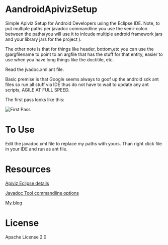 AandroidApivizSetup
===================

Simple Apiviz Setup for Android Developers using the Eclipse IDE. Note, to put 
multiple paths per javadoc commandline you use the semi-colon between the paths(you will use it 
to inlcude multiple android framework jars and your library jars for the project ).

The other note is that for things like header, bottom,etc you can use the @argfilename
to point to an argfile that has the stuff for that entity, easier to use when you have
long things like the doctitile, etc.

Read the jvadoc.xml ant file.

Basic premise is that Google seems always to goof up the android sdk ant files so 
run all stuff via IDE thus do not have to wait to update any ant scripts, AGILE AT FULL SPEED.


The first pass looks like this:

![First Pass](https://github.com/shareme/AndroidApivizSetup/raw/master/readme.assets/firstpass.png)



To Use
=======

Edit the javadoc.xml file to replace my paths with yours. Than right click file in your IDE and run as ant file.



Resources
=========

[Apiviz Eclipse details](http://code.google.com/p/apiviz/)

[Javadoc Tool commandline options](http://docs.oracle.com/javase/1.4.2/docs/tooldocs/windows/javadoc.html#javadocoptions)

[My blog](http://fredgrott.wordpress.com)


License
=======

Apache License 2.0